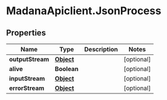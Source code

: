 # MadanaApiclient.JsonProcess

## Properties

Name | Type | Description | Notes
------------ | ------------- | ------------- | -------------
**outputStream** | [**Object**](.md) |  | [optional] 
**alive** | **Boolean** |  | [optional] 
**inputStream** | [**Object**](.md) |  | [optional] 
**errorStream** | [**Object**](.md) |  | [optional] 


